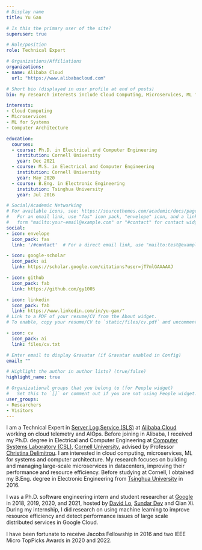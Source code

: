 ```yaml
---
# Display name
title: Yu Gan

# Is this the primary user of the site?
superuser: true

# Role/position
role: Technical Expert

# Organizations/Affiliations
organizations:
- name: Alibaba Cloud
  url: "https://www.alibabacloud.com"

# Short bio (displayed in user profile at end of posts)
bio: My research interests include Cloud Computing, Microservices, ML for Systems, and Computer Architecture.

interests:
- Cloud Computing
- Microservices
- ML for Systems
- Computer Architecture

education:
  courses:
  - course: Ph.D. in Electrical and Computer Engineering
    institution: Cornell University
    year: Dec 2021
  - course: M.S. in Electrical and Computer Engineering
    institution: Cornell University
    year: May 2020
  - course: B.Eng. in Electronic Engineering
    institution: Tsinghua University
    year: Jul 2016

# Social/Academic Networking
# For available icons, see: https://sourcethemes.com/academic/docs/page-builder/#icons
#   For an email link, use "fas" icon pack, "envelope" icon, and a link in the
#   form "mailto:your-email@example.com" or "#contact" for contact widget.
social:
- icon: envelope
  icon_pack: fas
  link: '/#contact'  # For a direct email link, use "mailto:test@example.org".

- icon: google-scholar
  icon_pack: ai
  link: https://scholar.google.com/citations?user=jT7mlGAAAAAJ

- icon: github
  icon_pack: fab
  link: https://github.com/gy1005

- icon: linkedin
  icon_pack: fab
  link: https://www.linkedin.com/in/yu-gan/"
# Link to a PDF of your resume/CV from the About widget.
# To enable, copy your resume/CV to `static/files/cv.pdf` and uncomment the lines below.

- icon: cv
  icon_pack: ai
  link: files/cv.txt

# Enter email to display Gravatar (if Gravatar enabled in Config)
email: ""

# Highlight the author in author lists? (true/false)
highlight_name: true

# Organizational groups that you belong to (for People widget)
#   Set this to `[]` or comment out if you are not using People widget.
user_groups:
- Researchers
- Visitors
---
```


I am a Technical Expert in [Server Log Service (SLS)](https://www.aliyun.com/product/sls/) at [Alibaba Cloud](https://www.alibabacloud.com/) working on cloud telemetry and AIOps. Before joining in Alibaba, I received my Ph.D. degree in Electrical and Computer Engineering at [Computer Systems Laboratory (CSL)](https://www.csl.cornell.edu/), [Cornell University](https://www.cornell.edu/), advised by Professor [Christina Delimitrou](https://www.csl.cornell.edu/~delimitrou/). I am interested in cloud computing, microservices, ML for systems and computer architecture. My research focuses on building and managing large-scale microservices in datacenters, improving their performance and resource efficiency. Before studying at Cornell, I obtained my B.Eng. degree in Electronic Engineering from [Tsinghua University](https://www.tsinghua.edu.cn/) in 2016.

I was a Ph.D. software engineering intern and student researcher at [Google](https://ai.google/) in 2018, 2019, 2020, and 2021, hosted by [David Lo](https://ai.google/research/people/DavidLo), [Sundar Dev](https://www.linkedin.com/in/sundardev/) and Qian Xi. During my internship, I did research on using machine learning to improve resource efficiency and detect performance issues of large scale distributed services in Google Cloud.

I have been fortunate to receive Jacobs Fellowship in 2016 and two IEEE Micro TopPicks Awards in 2020 and 2022.

<!-- 🌟 __I am actively looking for full-time job opportunities in industry in both China and North America.__ -->
